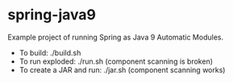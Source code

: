 # spring-java9

Example project of running Spring as Java 9 Automatic Modules.

* To build: ./build.sh
* To run exploded: ./run.sh (component scanning is broken)
* To create a JAR and run: ./jar.sh (component scanning works)

